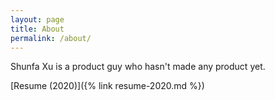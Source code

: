 ```yaml
---
layout: page
title: About
permalink: /about/
---
```


Shunfa Xu is a product guy who hasn't made any product yet.

[Resume (2020)]({% link resume-2020.md %})
